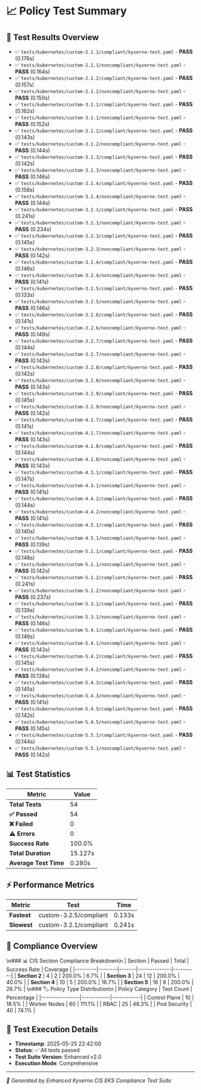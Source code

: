 # 📈 Policy Test Summary

## 🎯 Test Results Overview

- ✅ `tests/kubernetes/custom-2.1.1/compliant/kyverno-test.yaml` - **PASS** (0.176s)
- ✅ `tests/kubernetes/custom-2.1.1/noncompliant/kyverno-test.yaml` - **PASS** (0.164s)
- ✅ `tests/kubernetes/custom-2.1.2/compliant/kyverno-test.yaml` - **PASS** (0.157s)
- ✅ `tests/kubernetes/custom-2.1.2/noncompliant/kyverno-test.yaml` - **PASS** (0.150s)
- ✅ `tests/kubernetes/custom-3.1.1/compliant/kyverno-test.yaml` - **PASS** (0.162s)
- ✅ `tests/kubernetes/custom-3.1.1/noncompliant/kyverno-test.yaml` - **PASS** (0.152s)
- ✅ `tests/kubernetes/custom-3.1.2/compliant/kyverno-test.yaml` - **PASS** (0.143s)
- ✅ `tests/kubernetes/custom-3.1.2/noncompliant/kyverno-test.yaml` - **PASS** (0.144s)
- ✅ `tests/kubernetes/custom-3.1.3/compliant/kyverno-test.yaml` - **PASS** (0.142s)
- ✅ `tests/kubernetes/custom-3.1.3/noncompliant/kyverno-test.yaml` - **PASS** (0.146s)
- ✅ `tests/kubernetes/custom-3.1.4/compliant/kyverno-test.yaml` - **PASS** (0.158s)
- ✅ `tests/kubernetes/custom-3.1.4/noncompliant/kyverno-test.yaml` - **PASS** (0.144s)
- ✅ `tests/kubernetes/custom-3.2.1/compliant/kyverno-test.yaml` - **PASS** (0.241s)
- ✅ `tests/kubernetes/custom-3.2.1/noncompliant/kyverno-test.yaml` - **PASS** (0.234s)
- ✅ `tests/kubernetes/custom-3.2.3/compliant/kyverno-test.yaml` - **PASS** (0.145s)
- ✅ `tests/kubernetes/custom-3.2.3/noncompliant/kyverno-test.yaml` - **PASS** (0.142s)
- ✅ `tests/kubernetes/custom-3.2.4/compliant/kyverno-test.yaml` - **PASS** (0.146s)
- ✅ `tests/kubernetes/custom-3.2.4/noncompliant/kyverno-test.yaml` - **PASS** (0.141s)
- ✅ `tests/kubernetes/custom-3.2.5/compliant/kyverno-test.yaml` - **PASS** (0.133s)
- ✅ `tests/kubernetes/custom-3.2.5/noncompliant/kyverno-test.yaml` - **PASS** (0.146s)
- ✅ `tests/kubernetes/custom-3.2.6/compliant/kyverno-test.yaml` - **PASS** (0.141s)
- ✅ `tests/kubernetes/custom-3.2.6/noncompliant/kyverno-test.yaml` - **PASS** (0.149s)
- ✅ `tests/kubernetes/custom-3.2.7/compliant/kyverno-test.yaml` - **PASS** (0.144s)
- ✅ `tests/kubernetes/custom-3.2.7/noncompliant/kyverno-test.yaml` - **PASS** (0.143s)
- ✅ `tests/kubernetes/custom-3.2.8/compliant/kyverno-test.yaml` - **PASS** (0.142s)
- ✅ `tests/kubernetes/custom-3.2.8/noncompliant/kyverno-test.yaml` - **PASS** (0.143s)
- ✅ `tests/kubernetes/custom-3.2.9/compliant/kyverno-test.yaml` - **PASS** (0.145s)
- ✅ `tests/kubernetes/custom-3.2.9/noncompliant/kyverno-test.yaml` - **PASS** (0.142s)
- ✅ `tests/kubernetes/custom-4.1.7/compliant/kyverno-test.yaml` - **PASS** (0.141s)
- ✅ `tests/kubernetes/custom-4.1.7/noncompliant/kyverno-test.yaml` - **PASS** (0.143s)
- ✅ `tests/kubernetes/custom-4.1.8/compliant/kyverno-test.yaml` - **PASS** (0.144s)
- ✅ `tests/kubernetes/custom-4.1.8/noncompliant/kyverno-test.yaml` - **PASS** (0.143s)
- ✅ `tests/kubernetes/custom-4.3.1/compliant/kyverno-test.yaml` - **PASS** (0.147s)
- ✅ `tests/kubernetes/custom-4.3.1/noncompliant/kyverno-test.yaml` - **PASS** (0.141s)
- ✅ `tests/kubernetes/custom-4.4.2/compliant/kyverno-test.yaml` - **PASS** (0.144s)
- ✅ `tests/kubernetes/custom-4.4.2/noncompliant/kyverno-test.yaml` - **PASS** (0.141s)
- ✅ `tests/kubernetes/custom-4.5.1/compliant/kyverno-test.yaml` - **PASS** (0.140s)
- ✅ `tests/kubernetes/custom-4.5.1/noncompliant/kyverno-test.yaml` - **PASS** (0.139s)
- ✅ `tests/kubernetes/custom-5.1.1/compliant/kyverno-test.yaml` - **PASS** (0.148s)
- ✅ `tests/kubernetes/custom-5.1.1/noncompliant/kyverno-test.yaml` - **PASS** (0.142s)
- ✅ `tests/kubernetes/custom-5.1.2/compliant/kyverno-test.yaml` - **PASS** (0.241s)
- ✅ `tests/kubernetes/custom-5.1.2/noncompliant/kyverno-test.yaml` - **PASS** (0.237s)
- ✅ `tests/kubernetes/custom-5.3.1/compliant/kyverno-test.yaml` - **PASS** (0.139s)
- ✅ `tests/kubernetes/custom-5.3.1/noncompliant/kyverno-test.yaml` - **PASS** (0.146s)
- ✅ `tests/kubernetes/custom-5.4.1/compliant/kyverno-test.yaml` - **PASS** (0.146s)
- ✅ `tests/kubernetes/custom-5.4.1/noncompliant/kyverno-test.yaml` - **PASS** (0.143s)
- ✅ `tests/kubernetes/custom-5.4.2/compliant/kyverno-test.yaml` - **PASS** (0.145s)
- ✅ `tests/kubernetes/custom-5.4.2/noncompliant/kyverno-test.yaml` - **PASS** (0.138s)
- ✅ `tests/kubernetes/custom-5.4.3/compliant/kyverno-test.yaml` - **PASS** (0.145s)
- ✅ `tests/kubernetes/custom-5.4.3/noncompliant/kyverno-test.yaml` - **PASS** (0.141s)
- ✅ `tests/kubernetes/custom-5.4.5/compliant/kyverno-test.yaml` - **PASS** (0.142s)
- ✅ `tests/kubernetes/custom-5.4.5/noncompliant/kyverno-test.yaml` - **PASS** (0.145s)
- ✅ `tests/kubernetes/custom-5.5.1/compliant/kyverno-test.yaml` - **PASS** (0.144s)
- ✅ `tests/kubernetes/custom-5.5.1/noncompliant/kyverno-test.yaml` - **PASS** (0.142s)

## 📊 Test Statistics

| Metric | Value |
|--------|-------|
| **Total Tests** | 54 |
| **✅ Passed** | 54 |
| **❌ Failed** | 0 |
| **⚠️ Errors** | 0 |
| **Success Rate** | 100.0% |
| **Total Duration** | 15.127s |
| **Average Test Time** | 0.280s |

## ⚡ Performance Metrics

| Metric | Test | Time |
|--------|------|------|
| **Fastest** | custom-3.2.5/compliant | 0.133s |
| **Slowest** | custom-3.2.1/compliant | 0.241s |

## 🎯 Compliance Overview

\n### 📊 CIS Section Compliance Breakdown\n
| Section | Passed | Total | Success Rate | Coverage |
|---------|--------|-------|--------------|----------|
| **Section 2** | 4 | 2 | 200.0% | 6.7% |
| **Section 3** | 24 | 12 | 200.0% | 40.0% |
| **Section 4** | 10 | 5 | 200.0% | 16.7% |
| **Section 5** | 16 | 8 | 200.0% | 26.7% |
\n### 🏷️ Policy Type Distribution\n
| Policy Category | Test Count | Percentage |
|----------------|------------|------------|
| Control Plane | 10 | 18.5% |
| Worker Nodes | 60 | 111.1% |
| RBAC | 25 | 46.3% |
| Pod Security | 40 | 74.1% |

## 📅 Test Execution Details

- **Timestamp**: 2025-05-25 22:42:00
- **Status**: ✅ All tests passed
- **Test Suite Version**: Enhanced v2.0
- **Execution Mode**: Comprehensive

---

*🤖 Generated by Enhanced Kyverno CIS EKS Compliance Test Suite*

